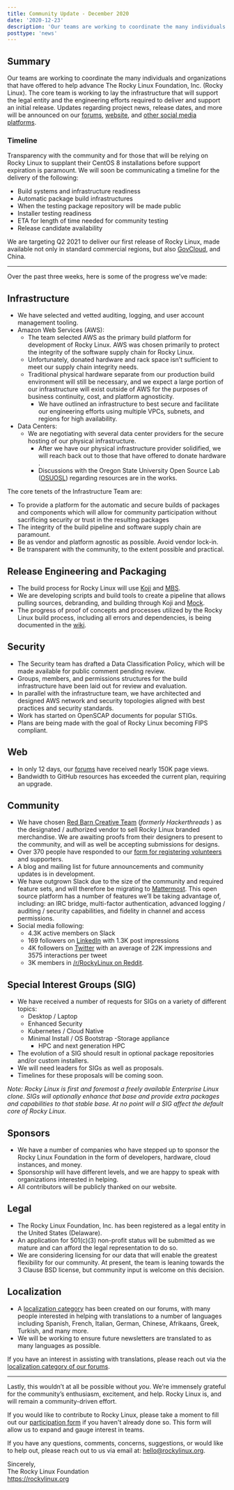 ```yaml
---
title: Community Update - December 2020
date: '2020-12-23'
description: 'Our teams are working to coordinate the many individuals and organizations that have offered to help advance The Rocky Linux Foundation, Inc. (Rocky Linux). The core team is working to lay the infrastructure that will support the legal entity and the engineering efforts required to deliver and support an initial release.'
posttype: 'news'
---
```


## Summary

Our teams are working to coordinate the many individuals and organizations that have offered to help advance The Rocky Linux Foundation, Inc. (Rocky Linux). The core team is working to lay the infrastructure that will support the legal entity and the engineering efforts required to deliver and support an initial release. Updates regarding project news, release dates, and more will be announced on our [forums](https://forums.rockylinux.org), [website](https://rockylinux.org), and [other social media platforms](https://forums.rockylinux.org/t/all-rocky-linux-links/833?u=jorp).

### Timeline

Transparency with the community and for those that will be relying on Rocky Linux to supplant their CentOS 8 installations before support expiration is paramount. We will soon be communicating a timeline for the delivery of the following:

- Build systems and infrastructure readiness
- Automatic package build infrastructures
- When the testing package repository will be made public
- Installer testing readiness
- ETA for length of time needed for community testing
- Release candidate availability

We are targeting Q2 2021 to deliver our first release of Rocky Linux, made available not only in standard commercial regions, but also [GovCloud](https://aws.amazon.com/govcloud-us), and China.

---

Over the past three weeks, here is some of the progress we’ve made:

## Infrastructure

- We have selected and vetted auditing, logging, and user account management tooling.
- Amazon Web Services (AWS):
  - The team selected AWS as the primary build platform for development of Rocky Linux. AWS was chosen primarily to protect the integrity of the software supply chain for Rocky Linux.
  - Unfortunately, donated hardware and rack space isn’t sufficient to meet our supply chain integrity needs.
  - Traditional physical hardware separate from our production build environment will still be necessary, and we expect a large portion of our infrastructure will exist outside of AWS for the purposes of business continuity, cost, and platform agnosticity.
    - We have outlined an infrastructure to best secure and facilitate our engineering efforts using multiple VPCs, subnets, and regions for high availability.
- Data Centers:
  - We are negotiating with several data center providers for the secure hosting of our physical infrastructure.
    - After we have our physical infrastructure provider solidified, we will reach back out to those that have offered to donate hardware .
    - Discussions with the Oregon State University Open Source Lab ([OSUOSL](https://osuosl.org)) regarding resources are in the works.

The core tenets of the Infrastructure Team are:

- To provide a platform for the automatic and secure builds of packages and components which will allow for community participation without sacrificing security or trust in the resulting packages
- The integrity of the build pipeline and software supply chain are paramount.
- Be as vendor and platform agnostic as possible. Avoid vendor lock-in.
- Be transparent with the community, to the extent possible and practical.

## Release Engineering and Packaging

- The build process for Rocky Linux will use [Koji](https://fedoraproject.org/wiki/Koji) and [MBS](https://pagure.io/fm-orchestrator/tree/master).
- We are developing scripts and build tools to create a pipeline that allows pulling sources, debranding, and building through Koji and [Mock](https://github.com/rpm-software-management/mock/wiki).
- The progress of proof of concepts and processes utilized by the Rocky Linux build process, including all errors and dependencies, is being documented in the [wiki](https://wiki.rockylinux.org).

## Security

- The Security team has drafted a Data Classification Policy, which will be made available for public comment pending review.
- Groups, members, and permissions structures for the build infrastructure have been laid out for review and evaluation.
- In parallel with the infrastructure team, we have architected and designed AWS network and security topologies aligned with best practices and security standards.
- Work has started on OpenSCAP documents for popular STIGs.
- Plans are being made with the goal of Rocky Linux becoming FIPS compliant.

## Web

- In only 12 days, our [forums](https://forums.rockylinux.org/) have received nearly 150K page views.
- Bandwidth to GitHub resources has exceeded the current plan, requiring an upgrade.

## Community

- We have chosen [Red Barn Creative Team](https://rbcreative.team/) (_formerly Hackerthreads_ ) as the designated / authorized vendor to sell Rocky Linux branded merchandise. We are awaiting proofs from their designers to present to the community, and will as well be accepting submissions for designs.
- Over 370 people have responded to our [form for registering volunteers](https://docs.google.com/forms/d/e/1FAIpQLSfEXnqD1sNHz9cslkMNOk6krUtDdSCYbxL68TTsn7uGZnoSFQ/viewform) and supporters.
- A blog and mailing list for future announcements and community updates is in development.
- We have outgrown Slack due to the size of the community and required feature sets, and will therefore be migrating to [Mattermost](https://mattermost.com). This open source platform has a number of features we’ll be taking advantage of, including: an IRC bridge, multi-factor authentication, advanced logging / auditing / security capabilities, and fidelity in channel and access permissions.
- Social media following:
  - 4.3K active members on Slack
  - 169 followers on [LinkedIn](https://linkedin.com/company/rockylinux) with 1.3K post impressions
  - 4K followers on [Twitter](https://twitter.com/rocky_linux) with an average of 22K impressions and 3575 interactions per tweet
  - 3K members in [/r/RockyLinux on Reddit](https://www.reddit.com/r/RockyLinux).

## Special Interest Groups (SIG)

- We have received a number of requests for SIGs on a variety of different topics:
  - Desktop / Laptop
  - Enhanced Security
  - Kubernetes / Cloud Native
  - Minimal Install / OS Bootstrap
    -Storage appliance
    - HPC and next generation HPC
- The evolution of a SIG should result in optional package repositories and/or custom installers.
- We will need leaders for SIGs as well as proposals.
- Timelines for these proposals will be coming soon.

_Note: Rocky Linux is first and foremost a freely available Enterprise Linux clone. SIGs will optionally enhance that base and provide extra packages and capabilities to that stable base. At no point will a SIG affect the default core of Rocky Linux._

## Sponsors

- We have a number of companies who have stepped up to sponsor the Rocky Linux Foundation in the form of developers, hardware, cloud instances, and money.
- Sponsorship will have different levels, and we are happy to speak with organizations interested in helping.
- All contributors will be publicly thanked on our website.

## Legal

- The Rocky Linux Foundation, Inc. has been registered as a legal entity in the United States (Delaware).
- An application for 501(​c)(3) non-profit status will be submitted as we mature and can afford the legal representation to do so.
- We are considering licensing for our data that will enable the greatest flexibility for our community. At present, the team is leaning towards the 3 Clause BSD license, but community input is welcome on this decision.

## Localization

- A [localization category](https://forums.rockylinux.org/c/localization/10) has been created on our forums, with many people interested in helping with translations to a number of languages including Spanish, French, Italian, German, Chinese, Afrikaans, Greek, Turkish, and many more.
- We will be working to ensure future newsletters are translated to as many languages as possible.

If you have an interest in assisting with translations, please reach out via the [localization category of our forums](https://forums.rockylinux.org/c/localization/10).

---

Lastly, this wouldn’t at all be possible without _you_. We’re immensely grateful for the community’s enthusiasm, excitement, and help. Rocky Linux is, and will remain a community-driven effort.

If you would like to contribute to Rocky Linux, please take a moment to fill out our [participation form](https://forms.gle/F3crDYVkq79pDtr49) if you haven't already done so. This form will allow us to expand and gauge interest in teams.

If you have any questions, comments, concerns, suggestions, or would like to help out, please reach out to us via email at: [hello@rockylinux.org](mailto:hello@rockylinux.org).

<span class="mb-2">
  Sincerely,<br/>
  The Rocky Linux Foundation<br/>
  <a href="https://rockylinux.org">https://rockylinux.org</a>
</span>
